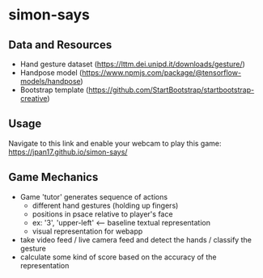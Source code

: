 # simon-says

## Data and Resources ##
* Hand gesture dataset (https://lttm.dei.unipd.it/downloads/gesture/)
* Handpose model (https://www.npmjs.com/package/@tensorflow-models/handpose)
* Bootstrap template (https://github.com/StartBootstrap/startbootstrap-creative)

## Usage ##
Navigate to this link and enable your webcam to play this game: https://jpan17.github.io/simon-says/

## Game Mechanics ##
* Game 'tutor' generates sequence of actions
  - different hand gestures (holding up fingers)
  - positions in psace relative to player's face
  - ex: '3', 'upper-left' <-- baseline textual representation
  - visual representation for webapp
* take video feed / live camera feed and detect the hands / classify the gesture
* calculate some kind of score based on the accuracy of the representation
